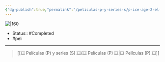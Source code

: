 ```yaml
---
{"dg-publish":true,"permalink":"/peliculas-p-y-series-s/p-ice-age-2-el-deshielo/"}
---
```



![|160](https://m.media-amazon.com/images/M/MV5BMjAwODg3OTAxMl5BMl5BanBnXkFtZTcwMjg2NjYyMw@@._V1_SX300.jpg)

- Status::  #Completed 
- #peli 

---

> [[🎞️ Películas (P) y series (S) 🎞️/🎞️ Películas (P) 🎞️\|🎞️ Películas (P) 🎞️]]